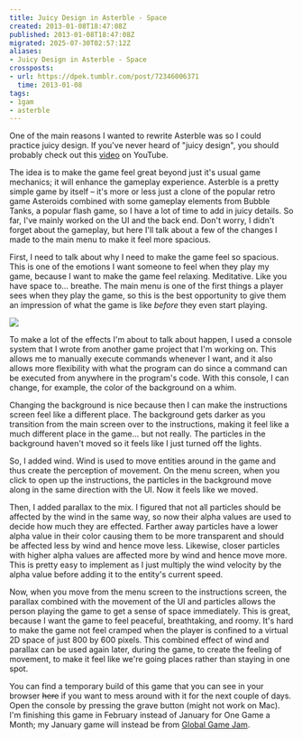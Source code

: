 ```yaml
---
title: Juicy Design in Asterble - Space
created: 2013-01-08T18:47:08Z
published: 2013-01-08T18:47:08Z
migrated: 2025-07-30T02:57:12Z
aliases:
- Juicy Design in Asterble - Space
crossposts:
- url: https://dpek.tumblr.com/post/72346006371
  time: 2013-01-08
tags:
- 1gam
- asterble
---
```


One of the main reasons I wanted to rewrite Asterble was so I could practice juicy design. If you've never heard of "juicy design", you should probably check out this [video](http://www.youtube.com/watch?v=Fy0aCDmgnxg) on YouTube.

The idea is to make the game feel great beyond just it's usual game mechanics; it will enhance the gameplay experience. Asterble is a pretty simple game by itself – it's more or less just a clone of the popular retro game Asteroids combined with some gameplay elements from Bubble Tanks, a popular flash game, so I have a lot of time to add in juicy details. So far, I've mainly worked on the UI and the back end. Don't worry, I didn't forget about the gameplay, but here I'll talk about a few of the changes I made to the main menu to make it feel more spacious.

First, I need to talk about why I need to make the game feel so spacious. This is one of the emotions I want someone to feel when they play my game, because I want to make the game feel relaxing. Meditative. Like you have space to... breathe. The main menu is one of the first things a player sees when they play the game, so this is the best opportunity to give them an impression of what the game is like *before* they even start playing.

![](20130108184708-asterble.png)

To make a lot of the effects I'm about to talk about happen, I used a console system that I wrote from another game project that I'm working on. This allows me to manually execute commands whenever I want, and it also allows more flexibility with what the program can do since a command can be executed from anywhere in the program's code. With this console, I can change, for example, the color of the background on a whim.

Changing the background is nice because then I can make the instructions screen feel like a different place. The background gets darker as you transition from the main screen over to the instructions, making it feel like a much different place in the game... but not really. The particles in the background haven't moved so it feels like I just turned off the lights.

So, I added wind. Wind is used to move entities around in the game and thus create the perception of movement. On the menu screen, when you click to open up the instructions, the particles in the background move along in the same direction with the UI. Now it feels like we moved.

Then, I added parallax to the mix. I figured that not all particles should be affected by the wind in the same way, so now their alpha values are used to decide how much they are effected. Farther away particles have a lower alpha value in their color causing them to be more transparent and should be affected less by wind and hence move less. Likewise, closer particles with higher alpha values are affected more by wind and hence move more. This is pretty easy to implement as I just multiply the wind velocity by the alpha value before adding it to the entity's current speed.

Now, when you move from the menu screen to the instructions screen, the parallax combined with the movement of the UI and particles allows the person playing the game to get a sense of space immediately. This is great, because I want the game to feel peaceful, breathtaking, and roomy. It's hard to make the game not feel cramped when the player is confined to a virtual 2D space of just 800 by 600 pixels. This combined effect of wind and parallax can be used again later, during the game, to create the feeling of movement, to make it feel like we're going places rather than staying in one spot.

You can find a temporary build of this game that you can see in your browser ~~here~~ if you want to mess around with it for the next couple of days. Open the console by pressing the grave button (might not work on Mac). I'm finishing this game in February instead of January for One Game a Month; my January game will instead be from [Global Game Jam](http://globalgamejam.org/).
